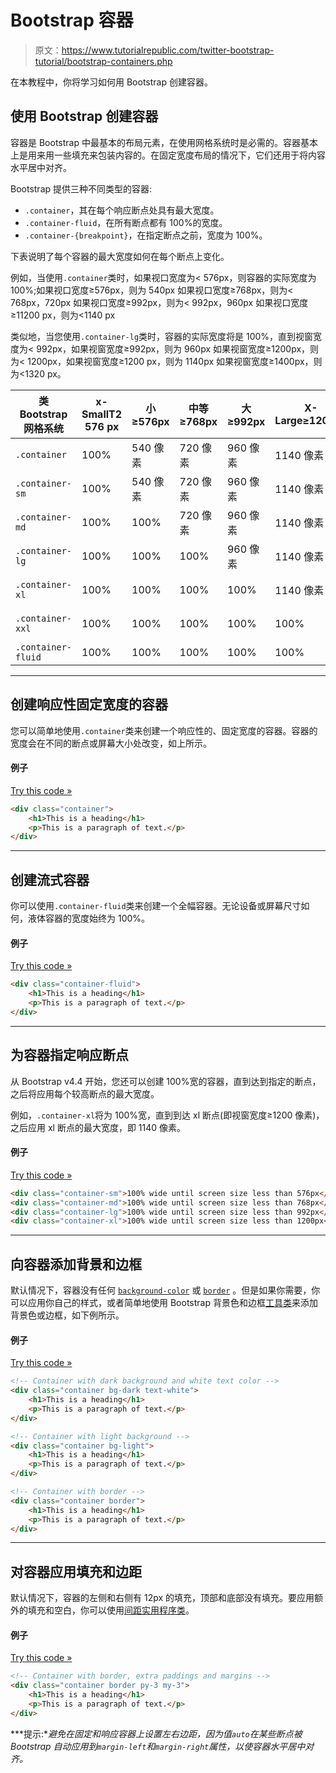 # Bootstrap 容器

> 原文：<https://www.tutorialrepublic.com/twitter-bootstrap-tutorial/bootstrap-containers.php>

在本教程中，你将学习如何用 Bootstrap 创建容器。

## 使用 Bootstrap 创建容器

容器是 Bootstrap 中最基本的布局元素，在使用网格系统时是必需的。容器基本上是用来用一些填充来包装内容的。在固定宽度布局的情况下，它们还用于将内容水平居中对齐。

Bootstrap 提供三种不同类型的容器:

*   `.container`，其在每个响应断点处具有最大宽度。
*   `.container-fluid`，在所有断点都有 100%的宽度。
*   `.container-{breakpoint}`，在指定断点之前，宽度为 100%。

下表说明了每个容器的最大宽度如何在每个断点上变化。

例如，当使用`.container`类时，如果视口宽度为< 576px，则容器的实际宽度为 100%;如果视口宽度≥576px，则为 540px 如果视口宽度≥768px，则为< 768px，720px 如果视口宽度≥992px，则为< 992px，960px 如果视口宽度≥11200 px，则为<1140 px

类似地，当您使用`.container-lg`类时，容器的实际宽度将是 100%，直到视窗宽度为< 992px，如果视窗宽度≥992px，则为 960px 如果视窗宽度≥1200px，则为< 1200px，如果视窗宽度≥1200 px，则为 1140px 如果视窗宽度≥1400px，则为<1320 px。

| 类 Bootstrap 网格系统 | x-SmallT2 576 px | 小≥576px | 中等≥768px | 大≥992px | X-Large≥1200px | XX-大≥1400px |
| --- | --- | --- | --- | --- | --- | --- |
| `.container` | 100% | 540 像素 | 720 像素 | 960 像素 | 1140 像素 | 1320 像素 |
| `.container-sm` | 100% | 540 像素 | 720 像素 | 960 像素 | 1140 像素 | 1320 像素 |
| `.container-md` | 100% | 100% | 720 像素 | 960 像素 | 1140 像素 | 1320 像素 |
| `.container-lg` | 100% | 100% | 100% | 960 像素 | 1140 像素 | 1320 像素 |
| `.container-xl` | 100% | 100% | 100% | 100% | 1140 像素 | 1320 像素 |
| `.container-xxl` | 100% | 100% | 100% | 100% | 100% | 1320 像素 |
| `.container-fluid` | 100% | 100% | 100% | 100% | 100% | 100% |

* * *

## 创建响应性固定宽度的容器

您可以简单地使用`.container`类来创建一个响应性的、固定宽度的容器。容器的宽度会在不同的断点或屏幕大小处改变，如上所示。

#### 例子

[Try this code »](../codelab.php?topic=bootstrap&file=responsive-fixed-width-container "Try this code using online Editor")

```html
<div class="container">
    <h1>This is a heading</h1>
    <p>This is a paragraph of text.</p>
</div>
```

* * *

## 创建流式容器

你可以使用`.container-fluid`类来创建一个全幅容器。无论设备或屏幕尺寸如何，液体容器的宽度始终为 100%。

#### 例子

[Try this code »](../codelab.php?topic=bootstrap&file=fluid-container "Try this code using online Editor")

```html
<div class="container-fluid">
    <h1>This is a heading</h1>
    <p>This is a paragraph of text.</p>
</div>
```

* * *

## 为容器指定响应断点

从 Bootstrap v4.4 开始，您还可以创建 100%宽的容器，直到达到指定的断点，之后将应用每个较高断点的最大宽度。

例如，`.container-xl`将为 100%宽，直到到达 xl 断点(即视窗宽度≥1200 像素)，之后应用 xl 断点的最大宽度，即 1140 像素。

#### 例子

[Try this code »](../codelab.php?topic=bootstrap&file=specify-responsive-breakpoints-for-containers "Try this code using online Editor")

```html
<div class="container-sm">100% wide until screen size less than 576px</div>
<div class="container-md">100% wide until screen size less than 768px</div>
<div class="container-lg">100% wide until screen size less than 992px</div>
<div class="container-xl">100% wide until screen size less than 1200px</div>
```

* * *

## 向容器添加背景和边框

默认情况下，容器没有任何 [`background-color`](/css-reference/css-background-color-property.php) 或 [`border`](/css-reference/css-color-property.php) 。但是如果你需要，你可以应用你自己的样式，或者简单地使用 Bootstrap 背景色和边框[工具类](bootstrap-helper-classes.php)来添加背景色或边框，如下例所示。

#### 例子

[Try this code »](../codelab.php?topic=bootstrap&file=set-background-and-borders-for-containers "Try this code using online Editor")

```html
<!-- Container with dark background and white text color -->
<div class="container bg-dark text-white">
    <h1>This is a heading</h1>
    <p>This is a paragraph of text.</p>
</div>

<!-- Container with light background -->
<div class="container bg-light">
    <h1>This is a heading</h1>
    <p>This is a paragraph of text.</p>
</div>

<!-- Container with border -->
<div class="container border">
    <h1>This is a heading</h1>
    <p>This is a paragraph of text.</p>
</div>
```

* * *

## 对容器应用填充和边距

默认情况下，容器的左侧和右侧有 12px 的填充，顶部和底部没有填充。要应用额外的填充和空白，你可以使用[间距实用程序类](bootstrap-helper-classes.php)。

#### 例子

[Try this code »](../codelab.php?topic=bootstrap&file=set-paddings-and-margins-for-containers "Try this code using online Editor")

```html
<!-- Container with border, extra paddings and margins -->
<div class="container border py-3 my-3">
    <h1>This is a heading</h1>
    <p>This is a paragraph of text.</p>
</div>
```

 ***提示:**避免在固定和响应容器上设置左右边距，因为值`auto`在某些断点被 Bootstrap 自动应用到`margin-left`和`margin-right`属性，以使容器水平居中对齐。*